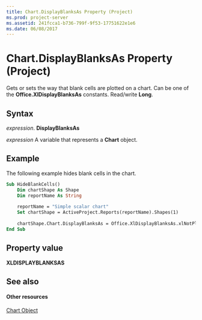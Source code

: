 ```yaml
---
title: Chart.DisplayBlanksAs Property (Project)
ms.prod: project-server
ms.assetid: 241fcca1-b736-799f-9f53-17751622e1e6
ms.date: 06/08/2017
---
```



# Chart.DisplayBlanksAs Property (Project)
Gets or sets the way that blank cells are plotted on a chart. Can be one of the  **Office.XlDisplayBlanksAs** constants. Read/write **Long**.

## Syntax

 _expression_. **DisplayBlanksAs**

 _expression_ A variable that represents a **Chart** object.


## Example

The following example hides blank cells in the chart.


```vb
Sub HideBlankCells()
    Dim chartShape As Shape
    Dim reportName As String
    
    reportName = "Simple scalar chart"
    Set chartShape = ActiveProject.Reports(reportName).Shapes(1)
    
    chartShape.Chart.DisplayBlanksAs = Office.XlDisplayBlanksAs.xlNotPlotted
End Sub
```


## Property value

 **XLDISPLAYBLANKSAS**


## See also


#### Other resources


[Chart Object](Project.chart.md)
